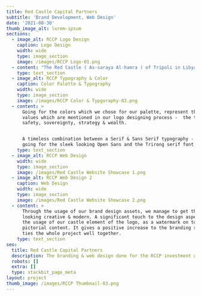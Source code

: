 ```yaml
---
title: Red Castle Capital Partners
subtitle: 'Brand Development, Web Design'
date: '2021-08-30'
thumb_image_alt: lorem-ipsum
sections:
  - image_alt: RCCP Logo Design
    caption: Logo Design
    width: wide
    type: image_section
    image: /images/RCCP Logo-01.png
  - content: "The Red Castle ( As-saraya Al-hamra ) of Tripoli in Libya is the main cornerstone of the brand identity which I developed. The logo is made out of de-constructed minimalist\r rendering of the castle tower, with the symbolic window opening on it. As a core logo piece, we pick out the top right corner.\n\nThe castle element is also used in sense that it represents trust, safety, sovereignty, strategy and wealth - the values which the brand stands for.\n"
    type: text_section
  - image_alt: RCCP Typography & Color
    caption: Color Palette & Typography
    width: wide
    type: image_section
    image: /images/RCCP Color & Typgoraphy-02.png
  - content: >
      Going for the colors which we chose for our palette, represent the same
      values which are mentioned in our logo designing process -  the trust,
      safety, sovereignty, strategy & wealth.


      A timeless combination between a Serif & Sans Serif typography - we're
      going for the sleek looking Open Sans and the Trirong serif font.
    type: text_section
  - image_alt: RCCP Web Design
    width: wide
    type: image_section
    image: /images/Red Castle Website Showcase 1.png
  - image_alt: RCCP Web Design 2
    caption: Web Design
    width: wide
    type: image_section
    image: /images/Red Castle Website Showcase 2.png
  - content: >
      Through the usage of our brand design assets, we manage to get the website
      looking creative & modern. A significant touch to the design aspect, is
      the usage of our castle element of the logo, as a watermark on top of our
      pictorial content. It gives a positive increase to the branding sense, and
      ties the whole project well together.
    type: text_section
seo:
  title: Red Castle Capital Partners
  description: The branding & web design done for the RCCP investment group
  robots: []
  extra: []
  type: stackbit_page_meta
layout: project
thumb_image: /images/RCCP Thumbnail-03.png
---
```

